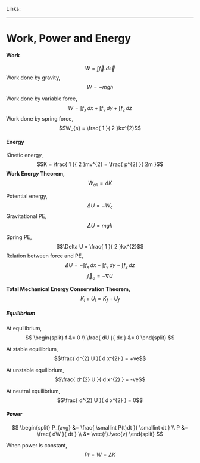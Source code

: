 Links: 
___
# Work, Power and Energy
#### Work
$$W = \int \vec{f}.d\vec{s}$$
Work done by gravity,
$$W = -mgh$$

Work done by variable force,
$$W = \int f_{x} \, dx + \int f_{y} \, dy + \int f_{z} \, dz$$
Work done by spring force,
$$W_{s} = \frac{ 1 }{ 2 }kx^{2}$$

#### Energy 
Kinetic energy,
$$K = \frac{ 1 }{ 2 }mv^{2} = \frac{ p^{2} }{ 2m }$$
**Work Energy Theorem,**
$$W_{all} = \Delta K$$

Potential energy,
$$\Delta U = -W_{c}$$
Gravitational PE,
$$\Delta U = mgh$$

Spring PE,
$$\Delta U = \frac{ 1 }{ 2 }kx^{2}$$
Relation between force and PE,
$$\Delta U = -\int f_{x} \, dx - \int f_{y} \, dy - \int f_{z} \, dz$$
$$\vec{f}_{c} = -\nabla U$$

**Total Mechanical Energy Conservation Theorem,**
$$K_{i} + U_{i} = K_{f} + U_{f}$$
##### Equilibrium
At equilibrium,
$$
\begin{split}
f &= 0 \\
\frac{ dU }{ dx } &= 0
\end{split}
$$

At stable equilibrium,
$$\frac{ d^{2} U }{ d x^{2} } = +ve$$

At unstable equilibrium,
$$\frac{ d^{2} U }{ d x^{2} } = -ve$$

At neutral equilibrium,
$$\frac{ d^{2} U }{ d x^{2} } = 0$$
#### Power 
$$
\begin{split}
P_{avg} &= \frac{ \smallint P(t)dt }{ \smallint dt } \\
P &= \frac{ dW }{ dt } \\
&= \vec{f}.\vec{v} 
\end{split}
$$

When power is constant,
$$Pt = W = \Delta K$$

